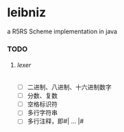 # leibniz
 a R5RS Scheme implementation in java

### TODO

1. ###### lexer

   - [ ] 二进制、八进制、十六进制数字
   - [ ] 分数、复数
   - [ ] 空格标识符
   - [ ] 多行字符串
   - [ ] 多行注释，即#| ... |#